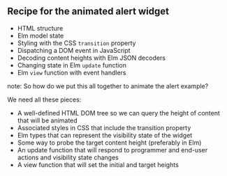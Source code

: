 ##  Recipe for the animated alert widget

<ul>
<li class="fragment">HTML structure
<li class="fragment">Elm model state
<li class="fragment">Styling with the CSS <code>transition</code> property
<li class="fragment">Dispatching a DOM event in JavaScript
<li class="fragment">Decoding content heights with Elm JSON decoders
<li class="fragment">Changing state in Elm <code>update</code> function
<li class="fragment">Elm <code>view</code> function with event handlers
</ul>

note:
So how do we put this all together to animate the alert example?

We need all these pieces:
* A well-defined HTML DOM tree so we can query the height of content that will be animated
* Associated styles in CSS that include the transition property
* Elm types that can represent the visibility state of the widget
* Some way to probe the target content height (preferably in Elm)
* An update function that will respond to programmer and end-user actions and visibility state changes
* A view function that will set the initial and target heights
